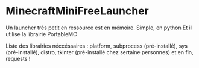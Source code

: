 # MinecraftMiniFreeLauncher
Un launcher très petit en ressource est en mémoire. Simple, en python
Et il utilise la librairie PortableMC

Liste des librairies néccéssaires : platform, subprocess (pré-installé), sys (pré-installé), distro, tkinter (pré-installé chez sertaine personnes) et en fin, requests !
